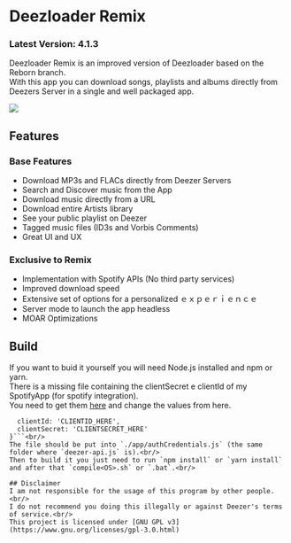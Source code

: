 # Deezloader Remix
### Latest Version: 4.1.3
Deezloader Remix is an improved version of Deezloader based on the Reborn branch.<br/>
With this app you can download songs, playlists and albums directly from Deezers Server in a single and well packaged app.

![](https://i.imgur.com/7Qbvu1f.png)
## Features
### Base Features
* Download MP3s and FLACs directly from Deezer Servers
* Search and Discover music from the App
* Download music directly from a URL
* Download entire Artists library
* See your public playlist on Deezer
* Tagged music files (ID3s and Vorbis Comments)
* Great UI and UX

### Exclusive to Remix
* Implementation with Spotify APIs (No third party services)
* Improved download speed
* Extensive set of options for a personalized ｅｘｐｅｒｉｅｎｃｅ
* Server mode to launch the app headless
* MOAR Optimizations

## Build
If you want to buid it yourself you will need Node.js installed and npm or yarn.<br/>
There is a missing file containing the clientSecret e clientId of my SpotifyApp (for spotify integration).<br/>
You need to get them [here](https://developer.spotify.com/dashboard/applications) and change the values from here.<br/>
```module.exports = {
  clientId: 'CLIENTID_HERE',
  clientSecret: 'CLIENTSECRET_HERE'
}```<br/>
The file should be put into `./app/authCredentials.js` (the same folder where `deezer-api.js` is).<br/>
Then to build it you just need to run `npm install` or `yarn install` and after that `compile<OS>.sh` or `.bat`.<br/>

## Disclaimer
I am not responsible for the usage of this program by other people.<br/>
I do not recommend you doing this illegally or against Deezer's terms of service.<br/>
This project is licensed under [GNU GPL v3](https://www.gnu.org/licenses/gpl-3.0.html)
